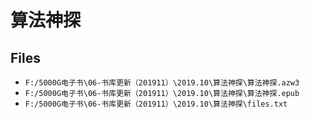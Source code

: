 # 算法神探

## Files

- `F:/5000G电子书\06-书库更新（201911）\2019.10\算法神探\算法神探.azw3`
- `F:/5000G电子书\06-书库更新（201911）\2019.10\算法神探\算法神探.epub`
- `F:/5000G电子书\06-书库更新（201911）\2019.10\算法神探\files.txt`
